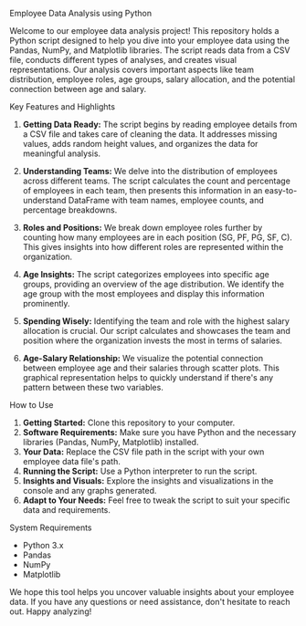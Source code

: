 Employee Data Analysis using Python


Welcome to our employee data analysis project! This repository holds a Python script designed to help you dive into your employee data using the Pandas, NumPy, and Matplotlib libraries. The script reads data from a CSV file, conducts different types of analyses, and creates visual representations. Our analysis covers important aspects like team distribution, employee roles, age groups, salary allocation, and the potential connection between age and salary.

Key Features and Highlights
1. **Getting Data Ready:** The script begins by reading employee details from a CSV file and takes care of cleaning the data. It addresses missing values, adds random height values, and organizes the data for meaningful analysis.

2. **Understanding Teams:** We delve into the distribution of employees across different teams. The script calculates the count and percentage of employees in each team, then presents this information in an easy-to-understand DataFrame with team names, employee counts, and percentage breakdowns.

3. **Roles and Positions:** We break down employee roles further by counting how many employees are in each position (SG, PF, PG, SF, C). This gives insights into how different roles are represented within the organization.

4. **Age Insights:** The script categorizes employees into specific age groups, providing an overview of the age distribution. We identify the age group with the most employees and display this information prominently.

5. **Spending Wisely:** Identifying the team and role with the highest salary allocation is crucial. Our script calculates and showcases the team and position where the organization invests the most in terms of salaries.

6. **Age-Salary Relationship:** We visualize the potential connection between employee age and their salaries through scatter plots. This graphical representation helps to quickly understand if there's any pattern between these two variables.

How to Use
1. **Getting Started:** Clone this repository to your computer.
2. **Software Requirements:** Make sure you have Python and the necessary libraries (Pandas, NumPy, Matplotlib) installed.
3. **Your Data:** Replace the CSV file path in the script with your own employee data file's path.
4. **Running the Script:** Use a Python interpreter to run the script.
5. **Insights and Visuals:** Explore the insights and visualizations in the console and any graphs generated.
6. **Adapt to Your Needs:** Feel free to tweak the script to suit your specific data and requirements.

System Requirements
- Python 3.x
- Pandas
- NumPy
- Matplotlib

We hope this tool helps you uncover valuable insights about your employee data. If you have any questions or need assistance, don't hesitate to reach out. Happy analyzing!


